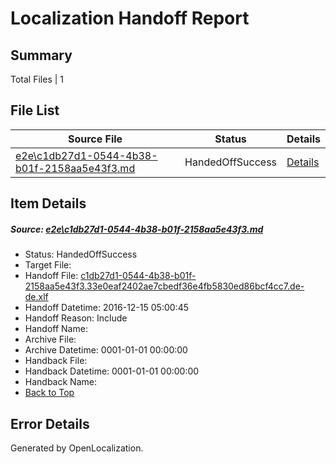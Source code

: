 # <a name='report-top'></a> Localization Handoff Report

## Summary
 Total Files | 1

## File List
 Source File | Status | Details 
 ----------- | ------ | ------- 
 [e2e\c1db27d1-0544-4b38-b01f-2158aa5e43f3.md](https://github.com/OpenLocalizationTestOrg/ol-test0/blob/04f847f5446fe4996e0a420fb9f8e6c33cb0164c/e2e/c1db27d1-0544-4b38-b01f-2158aa5e43f3.md) | HandedOffSuccess | [Details](#1b1afc70f96e4d5a4d1dcdec70fbc15af9182b7c1)

## Item Details
##### <a name='1b1afc70f96e4d5a4d1dcdec70fbc15af9182b7c1'></a> Source: [e2e\c1db27d1-0544-4b38-b01f-2158aa5e43f3.md](https://github.com/OpenLocalizationTestOrg/ol-test0/blob/04f847f5446fe4996e0a420fb9f8e6c33cb0164c/e2e/c1db27d1-0544-4b38-b01f-2158aa5e43f3.md)
* Status: HandedOffSuccess
* Target File: 
* Handoff File: [c1db27d1-0544-4b38-b01f-2158aa5e43f3.33e0eaf2402ae7cbedf36e4fb5830ed86bcf4cc7.de-de.xlf](https://github.com/OpenLocalizationTestOrg/ol-test0-handoff/blob/d496b60f653066936fecce0ac984431e92ea107b/ol-handoff/OpenLocalizationTestOrg/ol-test0-dede/xinjiang/ht/c1db27d1-0544-4b38-b01f-2158aa5e43f3.33e0eaf2402ae7cbedf36e4fb5830ed86bcf4cc7.de-de.xlf)
* Handoff Datetime: 2016-12-15 05:00:45
* Handoff Reason: Include
* Handoff Name: 
* Archive File: 
* Archive Datetime: 0001-01-01 00:00:00
* Handback File: 
* Handback Datetime: 0001-01-01 00:00:00
* Handback Name: 
* [Back to Top](#report-top)


## Error Details

Generated by OpenLocalization.
